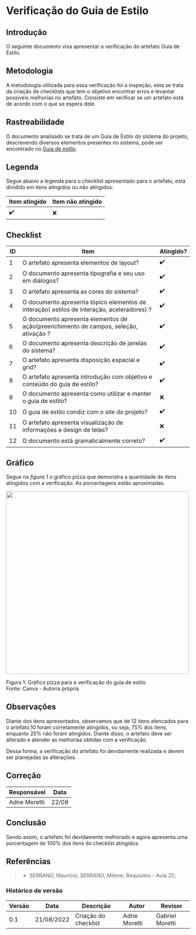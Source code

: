 # Verificação do Guia de Estilo
## Introdução 
O seguinte documento visa apresentar a verificação do artefato Guia de Estilo.

## Metodologia 
A metodologia utilizada para essa verificação foi a inspeção, esta se trata da criação de checklists que tem o objetivo encontrar erros e levantar possíveis melhorias no artefato. Consiste em verificar se um artefato está de acordo com o que se espera dele.

## Rastreabilidade 
O documento analisado se trata de um Guia de Estilo do sistema do projeto, descrevendo diversos elementos presentes no sistema, pode ser encontrado no [Guia de estilo](analiseRequisitos/guiaEstilo.md).

## Legenda
Segue abaixo a legenda para o checklist apresentado para o artefato, está dividido em itens atingidos ou não atingidos: 

| Item atingido | Item não atingido 
| --------------- | -----------------
|  :heavy_check_mark: | :x:

## Checklist

| ID | Item | Atingido?
| -- | ---- | ---------
| 1  | O artefato apresenta elementos de layout? | :heavy_check_mark:
| 2 | O documento apresenta tipografia e seu uso em diálogos? |  :heavy_check_mark:
| 3 | O artefato apresenta as cores do sistema? |  :heavy_check_mark:
| 4 |  O documento apresenta tópico elementos de interação( estilos de interação, aceleradores) ? |  :heavy_check_mark:
| 5 | O documento apresenta elementos de ação(preenchimento de campos, seleção, ativação ? |  :heavy_check_mark:
| 6 | O documento apresenta descrição de janelas do sistema? |  :heavy_check_mark:
| 7 | O artefato apresenta disposição espacial e grid? | :heavy_check_mark:
| 8 | O artefato apresenta introdução com objetivo e conteúdo do guia de estilo? |  :heavy_check_mark:
| 9 | O documento apresenta como utilizar e manter o guia de estilo? | :x:
| 10 | O guia de estilo condiz com o site do projeto? |:heavy_check_mark:
| 11 | O artefato apresenta visualização de informações e design de telas? | :x:
| 12 | O documento está gramaticalmente correto? |  :heavy_check_mark:

## Gráfico

Segue na _figura 1_ o gráfico pizza que demonstra a quantidade de itens atingidos com a verificação. As porcentagens estão aproximadas.

<img src="https://user-images.githubusercontent.com/64036847/185977285-3f54216f-6b97-4db5-ac2a-d97b36a910eb.jpg" width=500px></img>

<figcaption>Figura 1: Gráfico pizza para a verificação do guia de estilo</figcaption>

<figcaption>Fonte: Canva - Autoria própria</figcaption> 

## Observações
Diante dos itens apresentados, observamos que de 12 itens elencados para o artefato,10 foram corretamente atingidos, ou seja, 75% dos itens, enquanto 25% não foram atingidos. Diante disso, o artefato deve ser alterado e atender as melhorias obtidas com a verificação.

Dessa forma, a verificação do artefato foi devidamente realizada e devem ser planejadas as alterações.

## Correção
| Responsável | Data |
| ----------- | ---- |
| Adne Moretti | 22/08

## Conclusão
Sendo assim, o artefato foi devidamente melhorado e agora apresenta uma porcentagem de 100% dos itens do checklist atingidos.

## Referências

> - SERRANO, Maurício; SERRANO, Milene; Requisitos - Aula 20;

### Histórico de versão

| Versão | Data       | Descrição                                 | Autor        | Revisor |
| ------ | ---------- | ----------------------------------------- | ------------ | -------- |
| 0.1    | 21/08/2022 | Criação do checklist                     | Adne Moretti | Gabriel Moretti

